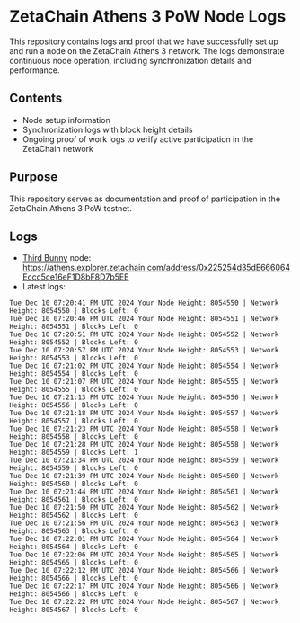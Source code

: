 # ZetaChain Athens 3 PoW Node Logs
This repository contains logs and proof that we have successfully set up and run a node on the ZetaChain Athens 3 network. The logs demonstrate continuous node operation, including synchronization details and performance.

## Contents
- Node setup information
- Synchronization logs with block height details
- Ongoing proof of work logs to verify active participation in the ZetaChain network

## Purpose
This repository serves as documentation and proof of participation in the ZetaChain Athens 3 PoW testnet.

## Logs

- [Third Bunny](https://thirdbunny.xyz/) node: https://athens.explorer.zetachain.com/address/0x225254d35dE666064Eccc5ce16eF1D8bF8D7b5EE
- Latest logs:
```
Tue Dec 10 07:20:41 PM UTC 2024 Your Node Height: 8054550 | Network Height: 8054550 | Blocks Left: 0
Tue Dec 10 07:20:46 PM UTC 2024 Your Node Height: 8054551 | Network Height: 8054551 | Blocks Left: 0
Tue Dec 10 07:20:51 PM UTC 2024 Your Node Height: 8054552 | Network Height: 8054552 | Blocks Left: 0
Tue Dec 10 07:20:57 PM UTC 2024 Your Node Height: 8054553 | Network Height: 8054553 | Blocks Left: 0
Tue Dec 10 07:21:02 PM UTC 2024 Your Node Height: 8054554 | Network Height: 8054554 | Blocks Left: 0
Tue Dec 10 07:21:07 PM UTC 2024 Your Node Height: 8054555 | Network Height: 8054555 | Blocks Left: 0
Tue Dec 10 07:21:13 PM UTC 2024 Your Node Height: 8054556 | Network Height: 8054556 | Blocks Left: 0
Tue Dec 10 07:21:18 PM UTC 2024 Your Node Height: 8054557 | Network Height: 8054557 | Blocks Left: 0
Tue Dec 10 07:21:23 PM UTC 2024 Your Node Height: 8054558 | Network Height: 8054558 | Blocks Left: 0
Tue Dec 10 07:21:28 PM UTC 2024 Your Node Height: 8054558 | Network Height: 8054559 | Blocks Left: 1
Tue Dec 10 07:21:34 PM UTC 2024 Your Node Height: 8054559 | Network Height: 8054559 | Blocks Left: 0
Tue Dec 10 07:21:39 PM UTC 2024 Your Node Height: 8054560 | Network Height: 8054560 | Blocks Left: 0
Tue Dec 10 07:21:44 PM UTC 2024 Your Node Height: 8054561 | Network Height: 8054561 | Blocks Left: 0
Tue Dec 10 07:21:50 PM UTC 2024 Your Node Height: 8054562 | Network Height: 8054562 | Blocks Left: 0
Tue Dec 10 07:21:56 PM UTC 2024 Your Node Height: 8054563 | Network Height: 8054563 | Blocks Left: 0
Tue Dec 10 07:22:01 PM UTC 2024 Your Node Height: 8054564 | Network Height: 8054564 | Blocks Left: 0
Tue Dec 10 07:22:06 PM UTC 2024 Your Node Height: 8054565 | Network Height: 8054565 | Blocks Left: 0
Tue Dec 10 07:22:12 PM UTC 2024 Your Node Height: 8054566 | Network Height: 8054566 | Blocks Left: 0
Tue Dec 10 07:22:17 PM UTC 2024 Your Node Height: 8054566 | Network Height: 8054566 | Blocks Left: 0
Tue Dec 10 07:22:22 PM UTC 2024 Your Node Height: 8054567 | Network Height: 8054567 | Blocks Left: 0
```
